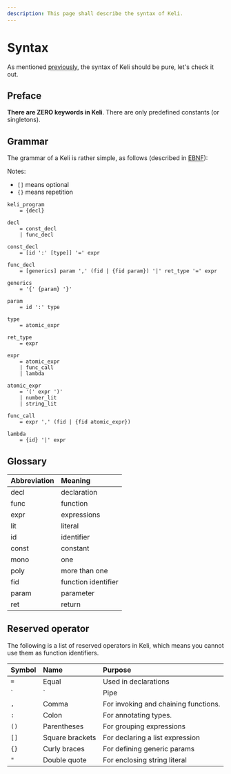 ```yaml
---
description: This page shall describe the syntax of Keli.
---
```


# Syntax

As mentioned [previously](./), the syntax of Keli should be pure, let's check it out.

## **Preface**

**There are ZERO keywords in Keli**. There are only predefined constants \(or singletons\). 

## Grammar

The grammar of a Keli is rather simple, as follows \(described in [EBNF](https://en.wikipedia.org/wiki/Extended_Backus%E2%80%93Naur_form)\):

Notes: 

* `[]` means optional
* `{}` means repetition

```text
keli_program 
    = {decl}

decl 
    = const_decl 
    | func_decl
    
const_decl 
    = [id ':' [type]] '=' expr

func_decl 
    = [generics] param ',' (fid | {fid param}) '|' ret_type '=' expr

generics
    = '{' {param} '}'

param
    = id ':' type

type 
    = atomic_expr

ret_type
    = expr

expr
    = atomic_expr
    | func_call
    | lambda

atomic_expr
    = '(' expr ')'
    | number_lit
    | string_lit
    
func_call
    = expr ',' (fid | {fid atomic_expr})

lambda
    = {id} '|' expr 
```

## Glossary

| Abbreviation | Meaning |
| :--- | :--- |
| decl | declaration |
| func | function |
| expr | expressions |
| lit | literal |
| id | identifier |
| const | constant |
| mono | one  |
| poly | more than one  |
| fid | function identifier |
| param | parameter |
| ret | return |



## Reserved operator

The following is a list of reserved operators in Keli, which means you cannot use them as function identifiers.

| Symbol | Name | Purpose |
| :--- | :--- | :--- |
| `=` | Equal | Used in declarations |
| `|` | Pipe | As the placeholder for function return types and lambdas. |
| `,` | Comma | For invoking and chaining functions. |
| `:` | Colon | For annotating types. |
| `()` | Parentheses | For grouping expressions |
| `[]` | Square brackets | For declaring a list expression |
| `{}` | Curly braces | For defining generic params |
| `"` | Double quote | For enclosing string literal |



